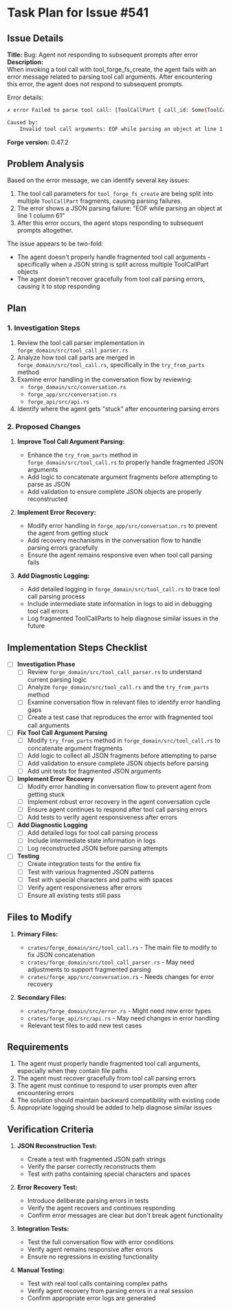 # Task Plan for Issue #541

## Issue Details
**Title:** Bug: Agent not responding to subsequent prompts after error  
**Description:**  
When invoking a tool call with tool_forge_fs_create, the agent fails with an error message related to parsing tool call arguments. After encountering this error, the agent does not respond to subsequent prompts.

Error details:
```bash
✗ error Failed to parse tool call: [ToolCallPart { call_id: Some(ToolCallId("toolu_vrtx_01VibciqALXHDEjsKRfWXTRt")), name: Some(ToolName("tool_forge_fs_create")), arguments_part: "" }, ToolCallPart { call_id: None, name: None, arguments_part: "" }, ToolCallPart { call_id: None, name: None, arguments_part: "{\"path\": \"" }, ToolCallPart { call_id: None, name: None, arguments_part: "/Users/ami" }, ToolCallPart { call_id: None, name: None, arguments_part: "t/code-forg" }, ToolCallPart { call_id: None, name: None, arguments_part: "e/crates" }, ToolCallPart { call_id: None, name: None, arguments_part: "/forg" }, ToolCallPart { call_id: None, name: None, arguments_part: "e_ci/test" }, ToolCallPart { call_id: None, name: None, arguments_part: "s/c" }, ToolCallPart { call_id: None, name: None, arguments_part: "i.rs\"" }]

Caused by:
    Invalid tool call arguments: EOF while parsing an object at line 1 column 61
```

**Forge version:** 0.47.2

## Problem Analysis

Based on the error message, we can identify several key issues:

1. The tool call parameters for `tool_forge_fs_create` are being split into multiple `ToolCallPart` fragments, causing parsing failures.
2. The error shows a JSON parsing failure: "EOF while parsing an object at line 1 column 61" 
3. After this error occurs, the agent stops responding to subsequent prompts altogether.

The issue appears to be two-fold:
- The agent doesn't properly handle fragmented tool call arguments - specifically when a JSON string is split across multiple ToolCallPart objects
- The agent doesn't recover gracefully from tool call parsing errors, causing it to stop responding

## Plan

### 1. Investigation Steps
1. Review the tool call parser implementation in `forge_domain/src/tool_call_parser.rs`
2. Analyze how tool call parts are merged in `forge_domain/src/tool_call.rs`, specifically in the `try_from_parts` method
3. Examine error handling in the conversation flow by reviewing:
   - `forge_domain/src/conversation.rs`
   - `forge_app/src/conversation.rs`
   - `forge_api/src/api.rs`
4. Identify where the agent gets "stuck" after encountering parsing errors

### 2. Proposed Changes
1. **Improve Tool Call Argument Parsing:**
   - Enhance the `try_from_parts` method in `forge_domain/src/tool_call.rs` to properly handle fragmented JSON arguments
   - Add logic to concatenate argument fragments before attempting to parse as JSON
   - Add validation to ensure complete JSON objects are properly reconstructed

2. **Implement Error Recovery:**
   - Modify error handling in `forge_app/src/conversation.rs` to prevent the agent from getting stuck
   - Add recovery mechanisms in the conversation flow to handle parsing errors gracefully
   - Ensure the agent remains responsive even when tool call parsing fails

3. **Add Diagnostic Logging:**
   - Add detailed logging in `forge_domain/src/tool_call.rs` to trace tool call parsing process
   - Include intermediate state information in logs to aid in debugging tool call errors
   - Log fragmented ToolCallParts to help diagnose similar issues in the future

## Implementation Steps Checklist

- [ ] **Investigation Phase**
  - [ ] Review `forge_domain/src/tool_call_parser.rs` to understand current parsing logic
  - [ ] Analyze `forge_domain/src/tool_call.rs` and the `try_from_parts` method
  - [ ] Examine conversation flow in relevant files to identify error handling gaps
  - [ ] Create a test case that reproduces the error with fragmented tool call arguments

- [ ] **Fix Tool Call Argument Parsing**
  - [ ] Modify `try_from_parts` method in `forge_domain/src/tool_call.rs` to concatenate argument fragments
  - [ ] Add logic to collect all JSON fragments before attempting to parse
  - [ ] Add validation to ensure complete JSON objects before parsing
  - [ ] Add unit tests for fragmented JSON arguments

- [ ] **Implement Error Recovery**
  - [ ] Modify error handling in conversation flow to prevent agent from getting stuck
  - [ ] Implement robust error recovery in the agent conversation cycle
  - [ ] Ensure agent continues to respond after tool call parsing errors
  - [ ] Add tests to verify agent responsiveness after errors

- [ ] **Add Diagnostic Logging**
  - [ ] Add detailed logs for tool call parsing process
  - [ ] Include intermediate state information in logs
  - [ ] Log reconstructed JSON before parsing attempts

- [ ] **Testing**
  - [ ] Create integration tests for the entire fix
  - [ ] Test with various fragmented JSON patterns
  - [ ] Test with special characters and paths with spaces
  - [ ] Verify agent responsiveness after errors
  - [ ] Ensure all existing tests still pass

## Files to Modify

1. **Primary Files:**
   - `crates/forge_domain/src/tool_call.rs` - The main file to modify to fix JSON concatenation
   - `crates/forge_domain/src/tool_call_parser.rs` - May need adjustments to support fragmented parsing
   - `crates/forge_app/src/conversation.rs` - Needs changes for error recovery

2. **Secondary Files:**
   - `crates/forge_domain/src/error.rs` - Might need new error types
   - `crates/forge_api/src/api.rs` - May need changes in error handling
   - Relevant test files to add new test cases

## Requirements

1. The agent must properly handle fragmented tool call arguments, especially when they contain file paths
2. The agent must recover gracefully from tool call parsing errors
3. The agent must continue to respond to user prompts even after encountering errors
4. The solution should maintain backward compatibility with existing code
5. Appropriate logging should be added to help diagnose similar issues

## Verification Criteria

1. **JSON Reconstruction Test:**
   - Create a test with fragmented JSON path strings
   - Verify the parser correctly reconstructs them 
   - Test with paths containing special characters and spaces

2. **Error Recovery Test:**
   - Introduce deliberate parsing errors in tests
   - Verify the agent recovers and continues responding
   - Confirm error messages are clear but don't break agent functionality

3. **Integration Tests:**
   - Test the full conversation flow with error conditions
   - Verify agent remains responsive after errors
   - Ensure no regressions in existing functionality

4. **Manual Testing:**
   - Test with real tool calls containing complex paths
   - Verify agent recovery from parsing errors in a real session
   - Confirm appropriate error logs are generated